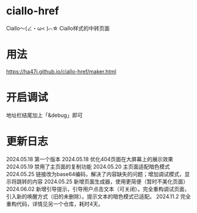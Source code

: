 # ciallo-href
Ciallo～(∠・ω< )⌒☆
Ciallo样式的中转页面
# 用法
https://ha47i.github.io/ciallo-href/maker.html
# 开启调试
地址栏结尾加上「&debug」即可
# 更新日志
2024.05.18 第一个版本
2024.05.18 优化404页面在大屏幕上的展示效果
2024.05.19 禁用了主页面的复制功能
2024.05.20 主页面适配暗色模式
2024.05.25 链接改为base64编码，解决了内容缺失的问题；增加调试模式，显示将跳转的内容
2024.05.25 新增页面生成器，使用更简便（暂时不美化页面）
2024.06.02 新增引导提示，引导用户点击文本（可关闭）。完全重构调试页面，引入新的唤醒方式（旧的未删除）。提示文本的暗色模式已适配。
2024.11.2 完全重构代码，详情见另一个仓库，耗时4天。